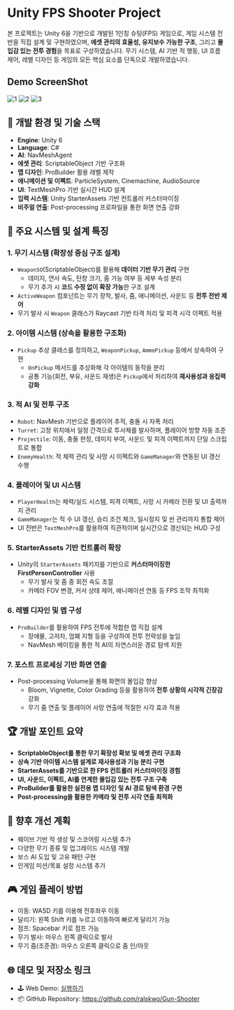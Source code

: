 # Unity FPS Shooter Project

본 프로젝트는 Unity 6을 기반으로 개발된 1인칭 슈팅(FPS) 게임으로, 게임 시스템 전반을 직접 설계 및 구현하였으며, **에셋 관리의 효율성, 유지보수 가능한 구조**, 그리고 **몰입감 있는 전투 경험**을 목표로 구성하였습니다. 무기 시스템, AI 기반 적 행동, UI 흐름 제어, 레벨 디자인 등 게임의 모든 핵심 요소를 단독으로 개발하였습니다.

## Demo ScreenShot

![1](https://github.com/user-attachments/assets/87cf7129-bf76-4805-a813-33d2aea1fea7)
![2](https://github.com/user-attachments/assets/8ed62b45-ce80-4705-b33b-ca7274d7b241)
![3](https://github.com/user-attachments/assets/285ce8f0-11e9-4e81-9ff8-4d91a3599d9f)

## 🔧 개발 환경 및 기술 스택

-   **Engine**: Unity 6
-   **Language**: C#
-   **AI**: NavMeshAgent
-   **에셋 관리**: ScriptableObject 기반 구조화
-   **맵 디자인**: ProBuilder 활용 레벨 제작
-   **애니메이션 및 이펙트**: ParticleSystem, Cinemachine, AudioSource
-   **UI**: TextMeshPro 기반 실시간 HUD 설계
-   **입력 시스템**: Unity StarterAssets 기반 컨트롤러 커스터마이징
-   **비주얼 연출**: Post-processing 프로파일을 통한 화면 연출 강화

## 🧩 주요 시스템 및 설계 특징

### 1. **무기 시스템 (확장성 중심 구조 설계)**

-   `WeaponSO`(ScriptableObject)를 활용해 **데이터 기반 무기 관리** 구현
    -   데미지, 연사 속도, 탄창 크기, 줌 가능 여부 등 세부 속성 분리
    -   무기 추가 시 **코드 수정 없이 확장 가능**한 구조 설계
-   `ActiveWeapon` 컴포넌트는 무기 장착, 발사, 줌, 애니메이션, 사운드 등 **전투 전반 제어**
-   무기 발사 시 `Weapon` 클래스가 Raycast 기반 타격 처리 및 피격 시각 이펙트 적용

### 2. **아이템 시스템 (상속을 활용한 구조화)**

-   `Pickup` 추상 클래스를 정의하고, `WeaponPickup`, `AmmoPickup` 등에서 상속하여 구현
    -   `OnPickup` 메서드를 추상화해 각 아이템의 동작을 분리
    -   공통 기능(회전, 부유, 사운드 재생)은 `Pickup`에서 처리하여 **재사용성과 응집력 강화**

### 3. **적 AI 및 전투 구조**

-   `Robot`: NavMesh 기반으로 플레이어 추적, 충돌 시 자폭 처리
-   `Turret`: 고정 위치에서 일정 간격으로 투사체를 발사하며, 플레이어 방향 자동 조준
-   `Projectile`: 이동, 충돌 판정, 데미지 부여, 사운드 및 피격 이펙트까지 단일 스크립트로 통합
-   `EnemyHealth`: 적 체력 관리 및 사망 시 이펙트와 `GameManager`와 연동된 UI 갱신 수행

### 4. **플레이어 및 UI 시스템**

-   `PlayerHealth`는 체력/실드 시스템, 피격 이펙트, 사망 시 카메라 전환 및 UI 출력까지 관리
-   `GameManager`는 적 수 UI 갱신, 승리 조건 체크, 일시정지 및 씬 관리까지 통합 제어
-   UI 전반은 `TextMeshPro`를 활용하여 직관적이며 실시간으로 갱신되는 HUD 구성

### 5. **StarterAssets 기반 컨트롤러 확장**

-   Unity의 `StarterAssets` 패키지를 기반으로 **커스터마이징한 FirstPersonController** 사용
    -   무기 발사 및 줌 중 회전 속도 조절
    -   카메라 FOV 변경, 커서 상태 제어, 애니메이션 연동 등 FPS 조작 최적화

### 6. **레벨 디자인 및 맵 구성**

-   `ProBuilder`를 활용하여 FPS 전투에 적합한 맵 직접 설계
    -   장애물, 고저차, 엄폐 지형 등을 구성하여 전투 전략성을 높임
    -   NavMesh 베이킹을 통한 적 AI의 자연스러운 경로 탐색 지원

### 7. **포스트 프로세싱 기반 화면 연출**

-   Post-processing Volume을 통해 화면의 몰입감 향상
    -   Bloom, Vignette, Color Grading 등을 활용하여 **전투 상황의 시각적 긴장감** 강화
    -   무기 줌 연출 및 플레이어 사망 연출에 적절한 시각 효과 적용

## 🏆 개발 포인트 요약

-   **ScriptableObject를 통한 무기 확장성 확보 및 에셋 관리 구조화**
-   **상속 기반 아이템 시스템 설계로 재사용성과 기능 분리 구현**
-   **StarterAssets를 기반으로 한 FPS 컨트롤러 커스터마이징 경험**
-   **UI, 사운드, 이펙트, AI를 연계한 몰입감 있는 전투 구조 구축**
-   **ProBuilder를 활용한 실전용 맵 디자인 및 AI 경로 탐색 환경 구현**
-   **Post-processing을 활용한 카메라 및 전투 시각 연출 최적화**

## 🔭 향후 개선 계획

-   웨이브 기반 적 생성 및 스코어링 시스템 추가
-   다양한 무기 종류 및 업그레이드 시스템 개발
-   보스 AI 도입 및 고유 패턴 구현
-   인게임 미션/목표 설정 시스템 추가

## 🎮 게임 플레이 방법

-   이동: WASD 키를 이용해 전후좌우 이동
-   달리기: 왼쪽 Shift 키를 누르고 이동하여 빠르게 달리기 가능
-   점프: Spacebar 키로 점프 가능
-   무기 발사: 마우스 왼쪽 클릭으로 발사
-   무기 줌(조준경): 마우스 오른쪽 클릭으로 줌 인/아웃

## 🌐 데모 및 저장소 링크

-   🕹️ Web Demo: [실행하기](https://mayquartet.com/my_htmls/Gun_Shooter/index.html)
-   📦 GitHub Repository: https://github.com/ralskwo/Gun-Shooter
